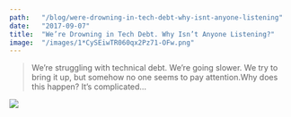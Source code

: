 ```yaml
---
path:	"/blog/were-drowning-in-tech-debt-why-isnt-anyone-listening"
date:	"2017-09-07"
title:	"We’re Drowning in Tech Debt. Why Isn’t Anyone Listening?"
image:	"/images/1*CySEiwTR060qx2Pz71-OFw.png"
---
```



> We’re struggling with technical debt. We’re going slower. We try to bring it up, but somehow no one seems to pay attention.Why does this happen? It’s complicated…

![](/images/1*CySEiwTR060qx2Pz71-OFw.png)
